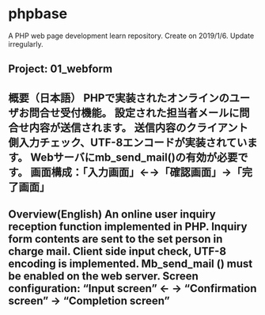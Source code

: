 # phpbase
A PHP web page development learn repository.
Create on 2019/1/6.
Update irregularly.

Project: 01_webform
--------------------------------------------------------
概要（日本語）
PHPで実装されたオンラインのユーザお問合せ受付機能。
設定された担当者メールに問合せ内容が送信されます。
送信内容のクライアント側入力チェック、UTF-8エンコードが実装されています。
Webサーバにmb_send_mail()の有効が必要です。
画面構成：「入力画面」←→「確認画面」→「完了画面」
--------------------------------------------------------
Overview(English) 
An online user inquiry reception function implemented in PHP.
Inquiry form contents are sent to the set person in charge mail.
Client side input check, UTF-8 encoding is implemented.
Mb_send_mail () must be enabled on the web server.
Screen configuration: “Input screen” ← → “Confirmation screen” → “Completion screen”
--------------------------------------------------------